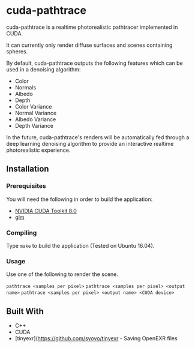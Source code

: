 # cuda-pathtrace
cuda-pathtrace is a realtime photorealistic pathtracer implemented in CUDA.

It can currently only render diffuse surfaces and scenes containing spheres.

By default, cuda-pathtrace outputs the following features which can be used in a denoising algorithm:

* Color
* Normals
* Albedo
* Depth
* Color Variance
* Normal Variance
* Albedo Variance
* Depth Variance

In the future, cuda-pathtrace's renders will be automatically fed through a deep learning denoising algorithm to provide an interactive realtime photorealistic experience.

## Installation

### Prerequisites

You will need the following in order to build the application:

* [NVIDIA CUDA Toolkit 8.0](https://developer.nvidia.com/cuda-downloads)
* [glm](https://glm.g-truc.net/0.9.8/index.html)

### Compiling

Type `make` to build the application (Tested on Ubuntu 16.04).

### Usage

Use one of the following to render the scene.

`pathtrace <samples per pixel>`
`pathtrace <samples per pixel> <output name>`
`pathtrace <samples per pixel> <output name> <CUDA device>`

## Built With
* C++
* CUDA
* [tinyexr](https://github.com/syoyo/tinyexr - Saving OpenEXR files
